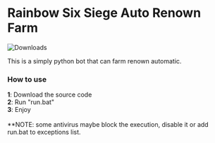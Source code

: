 # Rainbow Six Siege Auto Renown Farm
![Downloads](https://img.shields.io/github/downloads/Xample33/Rainbow-Six-Auto-Renown-Farm/total)

This is a simply python bot that can farm renown automatic.

### **How to use** <br>
**1**: Download the source code <br>
**2**: Run "run.bat" <br>
**3**: Enjoy <br>
<br>
**NOTE: some antivirus maybe block the execution, disable it or add run.bat to exceptions list.
